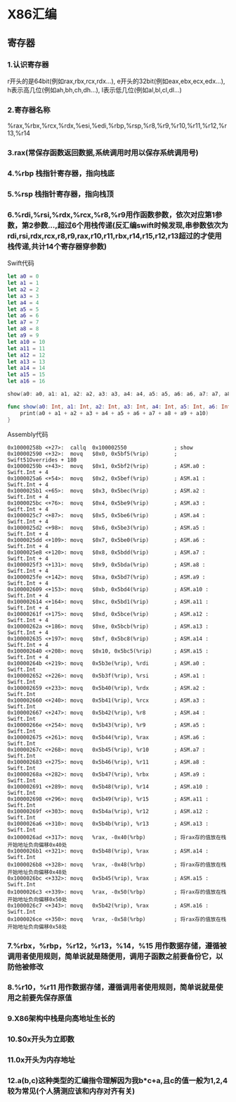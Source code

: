 # X86汇编
## 寄存器
### 1.认识寄存器
r开头的是64bit(例如rax,rbx,rcx,rdx...), e开头的32bit(例如eax,ebx,ecx,edx...), h表示高几位(例如ah,bh,ch,dh...), l表示低几位(例如al,bl,cl,dl...)
### 2.寄存器名称
%rax,%rbx,%rcx,%rdx,%esi,%edi,%rbp,%rsp,%r8,%r9,%r10,%r11,%r12,%r13,%r14
### 3.rax(常保存函数返回数据,系统调用时用以保存系统调用号)
### 4.%rbp 栈指针寄存器，指向栈底
### 5.%rsp 栈指针寄存器，指向栈顶
### 6.%rdi,%rsi,%rdx,%rcx,%r8,%r9用作函数参数，依次对应第1参数，第2参数...,超过6个用栈传递(反汇编swift时候发现,串参数依次为rdi,rsi,rdx,rcx,r8,r9,rax,r10,r11,rbx,r14,r15,r12,r13超过的才使用栈传递,共计14个寄存器穿参数)
Swift代码
```swift
let a0 = 0
let a1 = 1
let a2 = 2
let a3 = 3
let a4 = 4
let a5 = 5
let a6 = 6
let a7 = 7
let a8 = 8
let a9 = 9
let a10 = 10
let a11 = 11
let a12 = 12
let a13 = 13
let a14 = 14
let a15 = 15
let a16 = 16

show(a0: a0, a1: a1, a2: a2, a3: a3, a4: a4, a5: a5, a6: a6, a7: a7, a8: a8, a9: a9, a10: a10, a11: a11, a12: a12, a13: a13, a14: a14, a15: a15, a16: a16)

func show(a0: Int, a1: Int, a2: Int, a3: Int, a4: Int, a5: Int, a6: Int, a7: Int, a8: Int, a9: Int, a10: Int, a11: Int, a12: Int, a13: Int, a14: Int, a15: Int, a16: Int) {
    print(a0 + a1 + a2 + a3 + a4 + a5 + a6 + a7 + a8 + a9 + a10)
}
```
Assembly代码
```Assembly
0x10000258b <+27>:  callq  0x100002550               ; show
0x100002590 <+32>:  movq   $0x0, 0x5bf5(%rip)        ; Swift51Overrides + 180
0x10000259b <+43>:  movq   $0x1, 0x5bf2(%rip)        ; ASM.a0 : Swift.Int + 4
0x1000025a6 <+54>:  movq   $0x2, 0x5bef(%rip)        ; ASM.a1 : Swift.Int + 4
0x1000025b1 <+65>:  movq   $0x3, 0x5bec(%rip)        ; ASM.a2 : Swift.Int + 4
0x1000025bc <+76>:  movq   $0x4, 0x5be9(%rip)        ; ASM.a3 : Swift.Int + 4
0x1000025c7 <+87>:  movq   $0x5, 0x5be6(%rip)        ; ASM.a4 : Swift.Int + 4
0x1000025d2 <+98>:  movq   $0x6, 0x5be3(%rip)        ; ASM.a5 : Swift.Int + 4
0x1000025dd <+109>: movq   $0x7, 0x5be0(%rip)        ; ASM.a6 : Swift.Int + 4
0x1000025e8 <+120>: movq   $0x8, 0x5bdd(%rip)        ; ASM.a7 : Swift.Int + 4
0x1000025f3 <+131>: movq   $0x9, 0x5bda(%rip)        ; ASM.a8 : Swift.Int + 4
0x1000025fe <+142>: movq   $0xa, 0x5bd7(%rip)        ; ASM.a9 : Swift.Int + 4
0x100002609 <+153>: movq   $0xb, 0x5bd4(%rip)        ; ASM.a10 : Swift.Int + 4
0x100002614 <+164>: movq   $0xc, 0x5bd1(%rip)        ; ASM.a11 : Swift.Int + 4
0x10000261f <+175>: movq   $0xd, 0x5bce(%rip)        ; ASM.a12 : Swift.Int + 4
0x10000262a <+186>: movq   $0xe, 0x5bcb(%rip)        ; ASM.a13 : Swift.Int + 4
0x100002635 <+197>: movq   $0xf, 0x5bc8(%rip)        ; ASM.a14 : Swift.Int + 4
0x100002640 <+208>: movq   $0x10, 0x5bc5(%rip)       ; ASM.a15 : Swift.Int + 4
0x10000264b <+219>: movq   0x5b3e(%rip), %rdi        ; ASM.a0 : Swift.Int
0x100002652 <+226>: movq   0x5b3f(%rip), %rsi        ; ASM.a1 : Swift.Int
0x100002659 <+233>: movq   0x5b40(%rip), %rdx        ; ASM.a2 : Swift.Int
0x100002660 <+240>: movq   0x5b41(%rip), %rcx        ; ASM.a3 : Swift.Int
0x100002667 <+247>: movq   0x5b42(%rip), %r8         ; ASM.a4 : Swift.Int
0x10000266e <+254>: movq   0x5b43(%rip), %r9         ; ASM.a5 : Swift.Int
0x100002675 <+261>: movq   0x5b44(%rip), %rax        ; ASM.a6 : Swift.Int
0x10000267c <+268>: movq   0x5b45(%rip), %r10        ; ASM.a7 : Swift.Int
0x100002683 <+275>: movq   0x5b46(%rip), %r11        ; ASM.a8 : Swift.Int
0x10000268a <+282>: movq   0x5b47(%rip), %rbx        ; ASM.a9 : Swift.Int
0x100002691 <+289>: movq   0x5b48(%rip), %r14        ; ASM.a10 : Swift.Int
0x100002698 <+296>: movq   0x5b49(%rip), %r15        ; ASM.a11 : Swift.Int
0x10000269f <+303>: movq   0x5b4a(%rip), %r12        ; ASM.a12 : Swift.Int
0x1000026a6 <+310>: movq   0x5b4b(%rip), %r13        ; ASM.a13 : Swift.Int
0x1000026ad <+317>: movq   %rax, -0x40(%rbp)         ; 将rax存的值放在栈开始地址负向偏移0x40处
0x1000026b1 <+321>: movq   0x5b48(%rip), %rax        ; ASM.a14 : Swift.Int
0x1000026b8 <+328>: movq   %rax, -0x48(%rbp)         ; 将rax存的值放在栈开始地址负向偏移0x48处
0x1000026bc <+332>: movq   0x5b45(%rip), %rax        ; ASM.a15 : Swift.Int
0x1000026c3 <+339>: movq   %rax, -0x50(%rbp)         ; 将rax存的值放在栈开始地址负向偏移0x50处
0x1000026c7 <+343>: movq   0x5b42(%rip), %rax        ; ASM.a16 : Swift.Int
0x1000026ce <+350>: movq   %rax, -0x58(%rbp)         ; 将rax存的值放在栈开始地址负向偏移0x58处

```
### 7.%rbx，%rbp，%r12，%r13，%14，%15 用作数据存储，遵循被调用者使用规则，简单说就是随便用，调用子函数之前要备份它，以防他被修改
### 8.%r10，%r11 用作数据存储，遵循调用者使用规则，简单说就是使用之前要先保存原值
### 9.X86架构中栈是向高地址生长的
### 10.$0x开头为立即数
### 11.0x开头为内存地址
### 12.a(b,c)这种类型的汇编指令理解因为我b*c+a,且c的值一般为1,2,4较为常见(个人猜测应该和内存对齐有关)